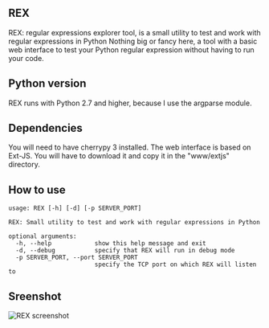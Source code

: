 ## REX

REX: regular expressions explorer tool, is a small utility to test and work with regular expressions in Python
Nothing big or fancy here, a tool with a basic web interface to test your Python regular expression without having to run your code.

## Python version

REX runs with Python 2.7 and higher, because I use the argparse module.

## Dependencies

You will need to have cherrypy 3 installed.
The web interface is based on Ext-JS. You will have to download it and copy it in the "www/extjs" directory.

## How to use

```
usage: REX [-h] [-d] [-p SERVER_PORT]

REX: Small utility to test and work with regular expressions in Python

optional arguments:
  -h, --help            show this help message and exit
  -d, --debug           specify that REX will run in debug mode
  -p SERVER_PORT, --port SERVER_PORT
                        specify the TCP port on which REX will listen to
```

## Sreenshot

![REX screenshot](/rex/www/resources/images/rex.png)